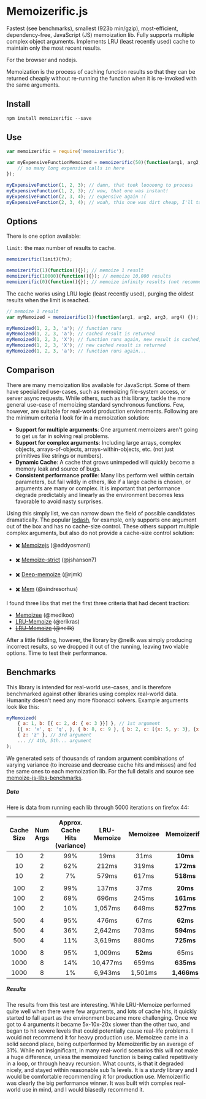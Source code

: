 # Memoizerific.js
Fastest (see benchmarks), smallest (923b min/gzip), most-efficient, dependency-free, JavaScript (JS) memoization lib. 
Fully supports multiple complex object arguments. 
Implements LRU (least recently used) cache to maintain only the most recent results. 

For the browser and nodejs.

Memoization is the process of caching function results so that they can be returned cheaply 
without re-running the function when it is re-invoked with the same arguments.

## Install
```javascript
npm install memoizerific --save
```

## Use
```javascript
var memoizerific = require('memoizerific');

var myExpensiveFunctionMemoized = memoizerific(50)(function(arg1, arg2, arg3) {
    // so many long expensive calls in here
});

myExpensiveFunction(1, 2, 3); // damn, that took looooong to process
myExpensiveFunction(1, 2, 3); // wow, that one was instant!
myExpensiveFunction(2, 3, 4); // expensive again :(
myExpensiveFunction(2, 3, 4); // woah, this one was dirt cheap, I'll take 2!
```

## Options
There is one option available: 

`limit:` the max number of results to cache. 


```javascript
memoizerific(limit)(fn);

memoizerific(1)(function(){}); // memoize 1 result
memoizerific(10000)(function(){}); // memoize 10,000 results
memoizerific(0)(function(){}); // memoize infinity results (not recommended)
```
The cache works using LRU logic (least recently used), purging the oldest results when the limit is reached.

```javascript
// memoize 1 result
var myMemoized = memoizerific(1)(function(arg1, arg2, arg3, arg4) {});

myMemoized(1, 2, 3, 'a'); // function runs
myMemoized(1, 2, 3, 'a'); // cached result is returned
myMemoized(1, 2, 3, 'X'); // function runs again, new result is cached, old cached result is purged
myMemoized(1, 2, 3, 'X'); // new cached result is returned
myMemoized(1, 2, 3, 'a'); // function runs again...
```

## Comparison
There are many memoization libs available for JavaScript. Some of them have specialized use-cases, such as memoizing file-system access, or server async requests. 
While others, such as this library, tackle the more general use-case of memoizing standard synchronous functions. Few, however, are suitable for real-world production environments.
Following are the minimum criteria I look for in a memoization solution:

- **Support for multiple arguments**: One argument memoizers aren't going to get us far in solving real problems.
- **Support for complex arguments**: Including large arrays, complex objects, arrays-of-objects, arrays-within-objects, etc. (not just primitives like strings or numbers).
- **Dynamic Cache**: A cache that grows unimpeded will quickly become a memory leak and source of bugs.
- **Consistent performance profile**: Many libs perform well within certain parameters, but fail wildly in others, like if a large cache is chosen, or arguments are many or complex. It is important that performance degrade predictably and linearly as the environment becomes less favorable to avoid nasty surprises.

Using this simply list, we can narrow down the field of possible candidates dramatically. 
The popular [lodash](https://lodash.com/docs#memoize), for example, only supports one argument out of the box and has no cache-size control. 
These others support multiple complex arguments, but also do not provide a cache-size control solution:

- :heavy_multiplication_x: [Memoizejs](https://github.com/addyosmani/memoize.js) (@addyosmani) 

- :heavy_multiplication_x: [Memoize-strict](https://github.com/jshanson7/memoize-strict) (@jshanson7)

- :heavy_multiplication_x: [Deep-memoize](https://github.com/rjmk/deep-memoize) (@rjmk)

- :heavy_multiplication_x: [Mem](https://github.com/sindresorhus/mem) (@sindresorhus)

I found three libs that met the first three criteria that had decent traction:

- [Memoizee](https://github.com/medikoo/memoizee) (@medikoo)
- [LRU-Memoize](https://github.com/erikras/lru-memoize) (@erikras)
- ~~[LRU-Memoize](https://github.com/neilk/lru-memoize) (@neilk)~~

After a little fiddling, however, the library by @neilk was simply producing incorrect results, so we dropped it out of the running, leaving two viable options.
Time to test their performance.

## Benchmarks

This library is intended for real-world use-cases, and is therefore benchmarked against other libraries using complex real-world data. 
Humanity doesn't need any more fibonacci solvers.
Example arguments look like this:
```javascript
myMemoized(
    { a: 1, b: [{ c: 2, d: { e: 3 }}] }, // 1st argument
    [{ x: 'x', q: 'q', }, { b: 8, c: 9 }, { b: 2, c: [{x: 5, y: 3}, {x: 2, y: 7}] }, { b: 8, c: 9 }, { b: 8, c: 9 }], // 2nd argument
    { z: 'z' }, // 3rd argument
    ... // 4th, 5th... argument
);

```
We generated sets of thousands of random argument combinations of varying variance (to increase and decrease cache hits and misses) and fed
the same ones to each memoization lib. For the full details and source see [memoize-js-libs-benchmarks](https://github.com/thinkloop/memoize-js-libs-benchmarks).

##### Data
Here is data from running each lib through 5000 iterations on firefox 44:

| Cache Size | Num Args | Approx. Cache Hits (variance) | LRU-Memoize | Memoizee | Memoizerific | % Faster |
| :--------: | :------: | :---------------------------: | :---------: | :------: | :----------: | :------: |
| 10         | 2        | 99%                           | 19ms        | 31ms     | **10ms**     | _90%_    |
| 10         | 2        | 62%                           | 212ms       | 319ms    | **172ms**    | _23%_    |
| 10         | 2        | 7%                            | 579ms       | 617ms    | **518ms**    | _12%_    |
|            |          |                               |             |          |              |          |
| 100        | 2        | 99%                           | 137ms       | 37ms     | **20ms**     | _85%_    |
| 100        | 2        | 69%                           | 696ms       | 245ms    | **161ms**    | _52%_    |
| 100        | 2        | 10%                           | 1,057ms     | 649ms    | **527ms**    | _23%_    |
|            |          |                               |             |          |              |          |
| 500        | 4        | 95%                           | 476ms       | 67ms     | **62ms**     | _8%_     |
| 500        | 4        | 36%                           | 2,642ms     | 703ms    | **594ms**    | _18%_    |
| 500        | 4        | 11%                           | 3,619ms     | 880ms    | **725ms**    | _21%_    |
|            |          |                               |             |          |              |          |
| 1000       | 8        | 95%                           | 1,009ms     | **52ms** | 65ms         | _25%_    |
| 1000       | 8        | 14%                           | 10,477ms    | 659ms    | **635ms**    | _4%_     |
| 1000       | 8        | 1%                            | 6,943ms     | 1,501ms  | **1,466ms**  | _2%_     |

##### Results

The results from this test are interesting. 
While LRU-Memoize performed quite well when there were few arguments, and lots of cache hits, it quickly started to fall apart as the environment became more challenging.
Once we got to 4 arguments it became 5x-10x-20x slower than the other two, and began to hit severe levels that could potentially cause real-life problems. 
I would not recommend it for heavy production use.
Memoizee came in a solid second place, being outperformed by Memoizerific by an average of 31%.
While not insignificant, in many real-world scenarios this will not make a huge difference, unless the memoized function is being 
called repetitively in a loop, or through heavy recursion. What counts, is that it degraded nicely, and stayed within reasonable sub 1s levels. 
It is a sturdy library and I would be comfortable recommending it for production use.
Memoizerific was clearly the big performance winner. It was built with complex real-world use in mind, and I would biasedly recommend it. 